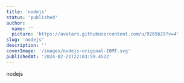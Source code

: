 ```yaml
---
title: 'nodejs'
status: 'published'
author:
  name: ''
  picture: 'https://avatars.githubusercontent.com/u/9265629?v=4'
slug: 'nodejs'
description: ''
coverImage: '/images/nodejs-original-I0MT.svg'
publishedAt: '2024-02-21T22:03:59.452Z'
---
```


nodejs